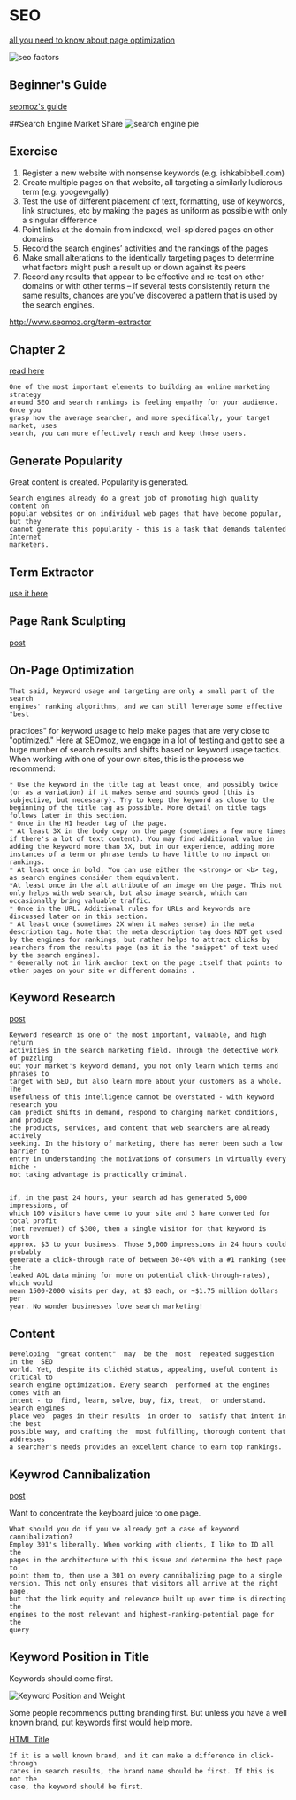 # SEO


[all you need to know about page optimization](http://www.seomoz.org/blog/perfecting-keyword-targeting-on-page-optimization)

![seo factors](http://www.seomoz.org/img/upload/google-ranking-algo-survey.gif)

## Beginner's Guide

[seomoz's guide](http://www.seomoz.org/beginners-guide-to-seo)

##Search Engine Market Share
![search engine pie](http://cdn.seomoz.org/img/beginners/Pie.png)

## Exercise

1. Register a new website with nonsense keywords (e.g. ishkabibbell.com)
2. Create multiple pages on that website, all targeting a similarly ludicrous term (e.g. yoogewgally)
3. Test the use of different placement of text, formatting, use of keywords, link structures, etc by making the pages as uniform as possible with only a singular difference
4. Point links at the domain from indexed, well-spidered pages on other domains
5. Record the search engines’ activities and the rankings of the pages
6. Make small alterations to the identically targeting pages to determine what factors might push a result up or down against its peers
7. Record any results that appear to be effective and re-test on other domains or with other terms – if several tests consistently return the same results, chances are you’ve discovered a pattern that is used by the search engines.

http://www.seomoz.org/term-extractor

## Chapter 2

[read here](http://www.seomoz.org/beginners-guide-to-seo/how-people-interact-with-search-engines)

    One of the most important elements to building an online marketing strategy
    around SEO and search rankings is feeling empathy for your audience. Once you
    grasp how the average searcher, and more specifically, your target market, uses
    search, you can more effectively reach and keep those users.

## Generate Popularity

Great content is created. Popularity is generated.

    Search engines already do a great job of promoting high quality content on
    popular websites or on individual web pages that have become popular, but they
    cannot generate this popularity - this is a task that demands talented Internet
    marketers.

## Term Extractor

[use it here](http://www.seomoz.org/term-extractor)

## Page Rank Sculpting

[post](http://www.seomoz.org/blog/google-says-yes-you-can-still-sculpt-pagerank-no-you-cant-do-it-with-nofollow)

## On-Page Optimization

    That said, keyword usage and targeting are only a small part of the search
    engines' ranking algorithms, and we can still leverage some effective "best
practices" for keyword usage to help make pages that are very close to
    "optimized." Here at SEOmoz, we engage in a lot of testing and get to see a huge
    number of search results and shifts based on keyword usage tactics. When working
    with one of your own sites, this is the process we recommend:

    * Use the keyword in the title tag at least once, and possibly twice (or as a variation) if it makes sense and sounds good (this is subjective, but necessary). Try to keep the keyword as close to the beginning of the title tag as possible. More detail on title tags follows later in this section.
    * Once in the H1 header tag of the page.
    * At least 3X in the body copy on the page (sometimes a few more times if there's a lot of text content). You may find additional value in adding the keyword more than 3X, but in our experience, adding more instances of a term or phrase tends to have little to no impact on rankings.
    * At least once in bold. You can use either the <strong> or <b> tag, as search engines consider them equivalent.
    *At least once in the alt attribute of an image on the page. This not only helps with web search, but also image search, which can occasionally bring valuable traffic.
    * Once in the URL. Additional rules for URLs and keywords are discussed later on in this section.
    * At least once (sometimes 2X when it makes sense) in the meta description tag. Note that the meta description tag does NOT get used by the engines for rankings, but rather helps to attract clicks by searchers from the results page (as it is the "snippet" of text used by the search engines).
    * Generally not in link anchor text on the page itself that points to other pages on your site or different domains .

## Keyword Research

[post](http://www.seomoz.org/beginners-guide-to-seo/keyword-research)

    Keyword research is one of the most important, valuable, and high return
    activities in the search marketing field. Through the detective work of puzzling
    out your market's keyword demand, you not only learn which terms and phrases to
    target with SEO, but also learn more about your customers as a whole. The
    usefulness of this intelligence cannot be overstated - with keyword research you
    can predict shifts in demand, respond to changing market conditions, and produce
    the products, services, and content that web searchers are already actively
    seeking. In the history of marketing, there has never been such a low barrier to
    entry in understanding the motivations of consumers in virtually every niche -
    not taking advantage is practically criminal.


    if, in the past 24 hours, your search ad has generated 5,000 impressions, of
    which 100 visitors have come to your site and 3 have converted for total profit
    (not revenue!) of $300, then a single visitor for that keyword is worth
    approx. $3 to your business. Those 5,000 impressions in 24 hours could probably
    generate a click-through rate of between 30-40% with a #1 ranking (see the
    leaked AOL data mining for more on potential click-through-rates), which would
    mean 1500-2000 visits per day, at $3 each, or ~$1.75 million dollars per
    year. No wonder businesses love search marketing!

## Content

    Developing  "great content"  may  be the  most  repeated suggestion  in the  SEO
    world. Yet, despite its clichéd status, appealing, useful content is critical to
    search engine optimization. Every search  performed at the engines comes with an
    intent - to  find, learn, solve, buy, fix, treat,  or understand. Search engines
    place web  pages in their results  in order to  satisfy that intent in  the best
    possible way, and crafting the  most fulfilling, thorough content that addresses
    a searcher's needs provides an excellent chance to earn top rankings.

## Keywrod Cannibalization

[post](http://www.seomoz.org/blog/how-to-solve-keyword-cannibalization)

Want to concentrate the keyboard juice to one page.


    What should you do if you've already got a case of keyword cannibalization?
    Employ 301's liberally. When working with clients, I like to ID all the
    pages in the architecture with this issue and determine the best page to
    point them to, then use a 301 on every cannibalizing page to a single
    version. This not only ensures that visitors all arrive at the right page,
    but that the link equity and relevance built up over time is directing the
    engines to the most relevant and highest-ranking-potential page for the
    query
    
## Keyword Position in Title

Keywords should come first.

![Keyword Position and Weight](http://www.seomoz.org/img/upload/title-tags-correlation.gif)

Some people recommends putting branding first. But unless you have a well known
brand, put keywords first would help more.

[HTML Title](http://www.seomoz.org/learn-seo/title-tag)

    If it is a well known brand, and it can make a difference in click-through
    rates in search results, the brand name should be first. If this is not the
    case, the keyword should be first.
